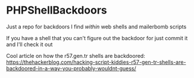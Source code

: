 # PHPShellBackdoors
Just a repo for backdoors I find *within* web shells and mailerbomb scripts

If you have a shell that you can't figure out the backdoor for just commit it and I'll check it out

Cool article on how the r57.gen.tr shells are backdoored:
https://thehackerblog.com/hacking-script-kiddies-r57-gen-tr-shells-are-backdoored-in-a-way-you-probably-wouldnt-guess/
